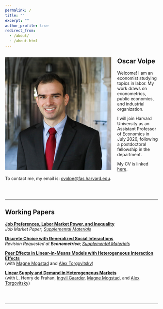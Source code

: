 ```yaml
---
permalink: /
title: ""
excerpt: ""
author_profile: true
redirect_from: 
  - /about/
  - /about.html
---
```


## Oscar Volpe<img class="img-responsive" style="float: left; margin: 0px 20px 20px 0px;" src="/files/headshot.jpg" width="350">

Welcome! I am an economist studying topics in labor. My work draws on econometrics, public economics, and industrial organization.

I will join Harvard University as an Assistant Professor of Economics in July 2026, following a postdoctoral fellowship in the department.

My CV is linked [here](/files/cv.pdf).

To contact me, my email is: <a href="mailto:ovolpe@fas.harvard.edu">ovolpe@fas.harvard.edu</a>.

<br style="clear: both;">

<hr style="margin: 2em 0; border: none; border-top: 1px solid #ccc;">

## Working Papers

[**Job Preferences, Labor Market Power, and Inequality**](/files/jmp.pdf) <br>
_Job Market Paper_; [*Supplemental Materials*](/files/jmp_supplement.pdf)<br>


[**Discrete Choice with Generalized Social Interactions**](/files/dcwgsi_paper.pdf) <br>
_Revision Requested at **Econometrica**_; [*Supplemental Materials*](/files/dcwgsi_supplement.pdf)<br>


[**Peer Effects in Linear-in-Means Models with Heterogeneous Interaction Effects**](/files/mto2024.pdf) <br>
(with [Magne Mogstad](https://sites.google.com/site/magnemogstad) and [Alex Torgovitsky](https://a-torgovitsky.github.io))


[**Linear Supply and Demand in Heterogeneous Markets**](/files/lsdhm_paper.pdf) <br>
(with L. Henry de Frahan, [Ingvil Gaarder](https://sites.google.com/site/ingvilgaarder), [Magne Mogstad](https://sites.google.com/site/magnemogstad), and [Alex Torgovitsky](https://a-torgovitsky.github.io))

<br style="clear: both;">
<hr style="margin: 2em 0; border: none; border-top: 1px solid #ccc;">

<style>
.page__content {
  max-width: 1000px;
}
</style>
